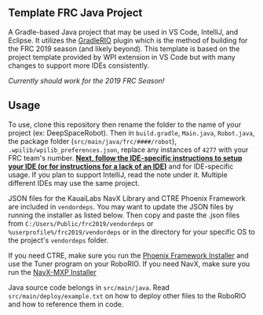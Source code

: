 Template FRC Java Project
---

A Gradle-based Java project that may be used in VS Code, IntelliJ, and Eclipse. It utilizes the [GradleRIO](https://github.com/wpilibsuite/GradleRIO) plugin which is the method of building for the FRC 2019 season (and likely beyond). This template is based on the project template provided by WPI extension in VS Code but with many changes to support more IDEs consistently.

*Currently should work for the 2019 FRC Season!*

Usage
---
To use, clone this repository then rename the folder to the name of your project (ex: DeepSpaceRobot). Then in `build.gradle`, `Main.java`, `Robot.java`, the package folder (`src/main/java/frc/####/robot`), `.wpilib/wpilib_preferences.json`, replace any instances of `4277` with your FRC team's number. **[Next, follow the IDE-specific instructions to setup your IDE (or for instructions for a lack of an IDE)](IDE_SPECIFIC.MD)** and for IDE-specific usage. If you plan to support IntelliJ, read the note under it. Multiple different IDEs may use the same project. 

JSON files for the KauaiLabs NavX Library and CTRE Phoenix Framework are included in `vendordeps`. You may want to update the JSON files by running the installer as listed below. Then copy and paste the .json files from `C:/Users/Public/frc2019/vendordeps` or `%userprofile%/frc2019/vendordeps` or in the directory for your specific OS to the project's `vendordeps` folder.

If you need CTRE, make sure you run the [Phoenix Framework Installer](http://www.ctr-electronics.com/hro.html#product_tabs_technical_resources) and use the Tuner program on your RoboRIO.
If you need NavX, make sure you run the [NavX-MXP Installer](https://www.kauailabs.com/public_files/navx-mxp/navx-mxp.zip)

Java source code belongs in `src/main/java`. Read `src/main/deploy/example.txt` on how to deploy other files to the RoboRIO and how to reference them in code.
